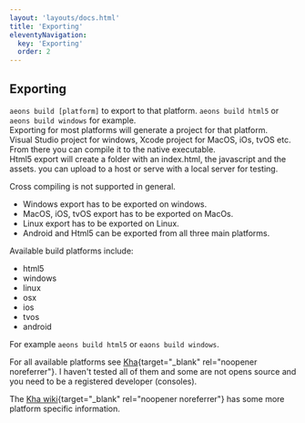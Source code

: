 ```yaml
---
layout: 'layouts/docs.html'
title: 'Exporting'
eleventyNavigation:
  key: 'Exporting'
  order: 2
---
```


## Exporting

`aeons build [platform]` to export to that platform. `aeons build html5` or `aeons build windows` for example.  
Exporting for most platforms will generate a project for that platform.  
Visual Studio project for windows, Xcode project for MacOS, iOs, tvOS etc. From there you can compile it to the native
executable.  
Html5 export will create a folder with an index.html, the javascript and the assets. you can upload to a
host or serve with a local server for testing.

Cross compiling is not supported in general.
- Windows export has to be exported on windows.
- MacOS, iOS, tvOS export has to be exported on MacOs.
- Linux export has to be exported on Linux.
- Android and Html5 can be exported from all three main platforms.

Available build platforms include:
- html5
- windows
- linux
- osx
- ios
- tvos
- android  

For example `aeons build html5` or `eaons build windows`.  

For all available platforms see [Kha](https://github.com/Kode/Kha){target="_blank" rel="noopener noreferrer"}. I haven't
tested all of them and some are not opens source and you need to be a registered developer (consoles).  

The [Kha wiki](https://github.com/Kode/Kha/wiki){target="_blank" rel="noopener noreferrer"} has some more
platform specific information.